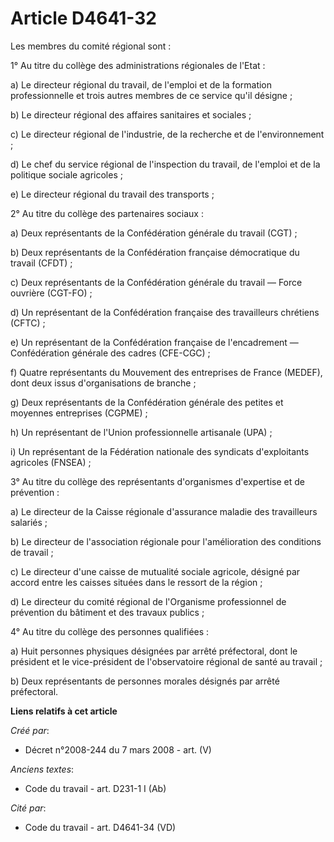 # Article D4641-32

Les membres du comité régional sont :

1° Au titre du collège des administrations régionales de l'Etat :

a) Le directeur régional du travail, de l'emploi et de la formation professionnelle et trois autres membres de ce service
qu'il désigne ;

b) Le directeur régional des affaires sanitaires et sociales ;

c) Le directeur régional de l'industrie, de la recherche et de l'environnement ;

d) Le chef du service régional de l'inspection du travail, de l'emploi et de la politique sociale agricoles ;

e) Le directeur régional du travail des transports ;

2° Au titre du collège des partenaires sociaux :

a) Deux représentants de la Confédération générale du travail (CGT) ;

b) Deux représentants de la Confédération française démocratique du travail (CFDT) ;

c) Deux représentants de la Confédération générale du travail ― Force ouvrière (CGT-FO) ;

d) Un représentant de la Confédération française des travailleurs chrétiens (CFTC) ;

e) Un représentant de la Confédération française de l'encadrement ― Confédération générale des cadres (CFE-CGC) ;

f) Quatre représentants du Mouvement des entreprises de France (MEDEF), dont deux issus d'organisations de branche ;

g) Deux représentants de la Confédération générale des petites et moyennes entreprises (CGPME) ;

h) Un représentant de l'Union professionnelle artisanale (UPA) ;

i) Un représentant de la Fédération nationale des syndicats d'exploitants agricoles (FNSEA) ;

3° Au titre du collège des représentants d'organismes d'expertise et de prévention :

a) Le directeur de la Caisse régionale d'assurance maladie des travailleurs salariés ;

b) Le directeur de l'association régionale pour l'amélioration des conditions de travail ;

c) Le directeur d'une caisse de mutualité sociale agricole, désigné par accord entre les caisses situées dans le ressort de
la région ;

d) Le directeur du comité régional de l'Organisme professionnel de prévention du bâtiment et des travaux publics ;

4° Au titre du collège des personnes qualifiées :

a) Huit personnes physiques désignées par arrêté préfectoral, dont le président et le vice-président de l'observatoire
régional de santé au travail ;

b) Deux représentants de personnes morales désignés par arrêté préfectoral.

**Liens relatifs à cet article**

_Créé par_:

  - Décret n°2008-244 du 7 mars 2008 - art. (V)

_Anciens textes_:

  - Code du travail - art. D231-1 I (Ab)

_Cité par_:

  - Code du travail - art. D4641-34 (VD)

